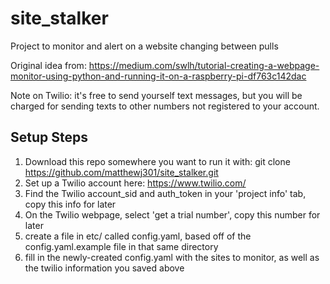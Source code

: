 # site_stalker
Project to monitor and alert on a website changing between pulls

Original idea from: https://medium.com/swlh/tutorial-creating-a-webpage-monitor-using-python-and-running-it-on-a-raspberry-pi-df763c142dac

Note on Twilio: it's free to send yourself text messages, but you will be charged for sending texts to other numbers not registered to your account.
## Setup Steps
1. Download this repo somewhere you want to run it with: git clone https://github.com/matthewj301/site_stalker.git
2. Set up a Twilio account here: https://www.twilio.com/
3. Find the Twilio account_sid and auth_token in your 'project info' tab, copy this info for later
4. On the Twilio webpage, select 'get a trial number', copy this number  for later
5. create a file in etc/ called config.yaml, based off of the config.yaml.example file in that same directory
6. fill in the newly-created config.yaml with the sites to monitor, as well as the twilio information you saved above
